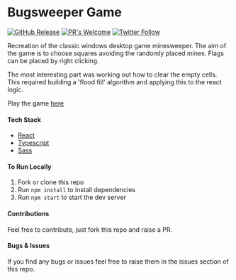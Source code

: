 # Bugsweeper Game

[![GitHub Release](https://img.shields.io/github/v/release/chazmcgrill/bugsweeper)](https://github.com/chazmcgrill/bugsweeper/releases)
[![PR's Welcome](https://img.shields.io/badge/PRs-welcome-brightgreen.svg?style=flat)](http://makeapullrequest.com)
[![Twitter Follow](https://img.shields.io/twitter/follow/charlietcoder.svg?style=social)](https://twitter.com/charlietcoder)

Recreation of the classic windows desktop game minesweeper.
The aim of the game is to choose squares avoiding the randomly 
placed mines. Flags can be placed by right clicking.

The most interesting part was working out how to clear the empty 
cells. This required building a 'flood fill' algorithm and 
applying this to the react logic.

Play the game [here](https://charlietaylorcoder.com/bugsweeper/)

#### Tech Stack
- [React](https://reactjs.org/)
- [Typescript](https://www.typescriptlang.org/)
- [Sass](https://sass-lang.com/)

#### To Run Locally

1. Fork or clone this repo
2. Run `npm install` to install dependencies
3. Run `npm start` to start the dev server

#### Contributions

Feel free to contribute, just fork this repo and raise a PR.

#### Bugs & Issues

If you find any bugs or issues feel free to raise them in the issues section of this repo.